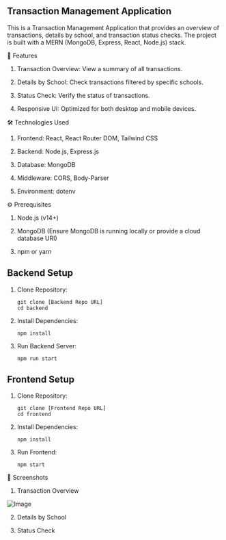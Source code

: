 ## Transaction Management Application

This is a Transaction Management Application that provides an overview of transactions, details by school, and transaction status checks. The project is built with a MERN (MongoDB, Express, React, Node.js) stack.

🚀 Features

1. Transaction Overview: View a summary of all transactions.

2. Details by School: Check transactions filtered by specific schools.

3. Status Check: Verify the status of transactions.

4. Responsive UI: Optimized for both desktop and mobile devices.

🛠️ Technologies Used

1. Frontend: React, React Router DOM, Tailwind CSS

2. Backend: Node.js, Express.js

3. Database: MongoDB

4. Middleware: CORS, Body-Parser

5. Environment: dotenv

⚙️ Prerequisites

1. Node.js (v14+)

2. MongoDB (Ensure MongoDB is running locally or provide a cloud database URI)

3. npm or yarn



## Backend Setup

1. Clone Repository:

       git clone [Backend Repo URL]
       cd backend

2. Install Dependencies:

       npm install

3. Run Backend Server:

       npm run start

## Frontend Setup

1. Clone Repository:

       git clone [Frontend Repo URL]
       cd frontend

2. Install Dependencies:

       npm install

3. Run Frontend:

       npm start



📸 Screenshots

1. Transaction Overview

![Image](https://github.com/user-attachments/assets/39b2582d-d70f-4e14-98b4-7e8bc8118118)

2. Details by School



3. Status Check   
